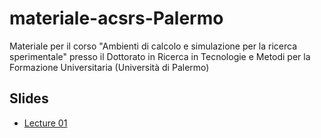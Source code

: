 # materiale-acsrs-Palermo
Materiale per il corso "Ambienti di calcolo e simulazione per la ricerca sperimentale" presso il Dottorato in Ricerca in Tecnologie e Metodi per la Formazione Universitaria (Università di Palermo)

## Slides

- [Lecture 01](./Lecture01.pdf)